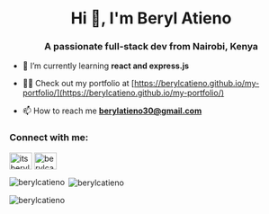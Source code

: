 <h1 align="center">Hi 👋, I'm Beryl Atieno</h1>
<h3 align="center">A passionate full-stack dev from Nairobi, Kenya</h3>

- 🌱 I’m currently learning **react and express.js**

- 👨‍💻 Check out my portfolio at [https://berylcatieno.github.io/my-portfolio/](https://berylcatieno.github.io/my-portfolio/)

- 📫 How to reach me **berylatieno30@gmail.com**

<h3 align="left">Connect with me:</h3>
<p align="left">
<a href="https://twitter.com/itsberyl" target="blank"><img align="center" src="https://raw.githubusercontent.com/rahuldkjain/github-profile-readme-generator/master/src/images/icons/Social/twitter.svg" alt="itsberyl" height="30" width="40" /></a>
<a href="https://linkedin.com/in/berylcatieno" target="blank"><img align="center" src="https://raw.githubusercontent.com/rahuldkjain/github-profile-readme-generator/master/src/images/icons/Social/linked-in-alt.svg" alt="berylcatieno" height="30" width="40" /></a>
</p>

<p><img align="left" src="https://github-readme-stats.vercel.app/api/top-langs?username=berylcatieno&show_icons=true&locale=en&layout=compact" alt="berylcatieno" /></p>

<p>&nbsp;<img align="center" src="https://github-readme-stats.vercel.app/api?username=berylcatieno&show_icons=true&locale=en" alt="berylcatieno" /></p>

<p><img align="center" src="https://github-readme-streak-stats.herokuapp.com/?user=berylcatieno&" alt="berylcatieno" /></p>
